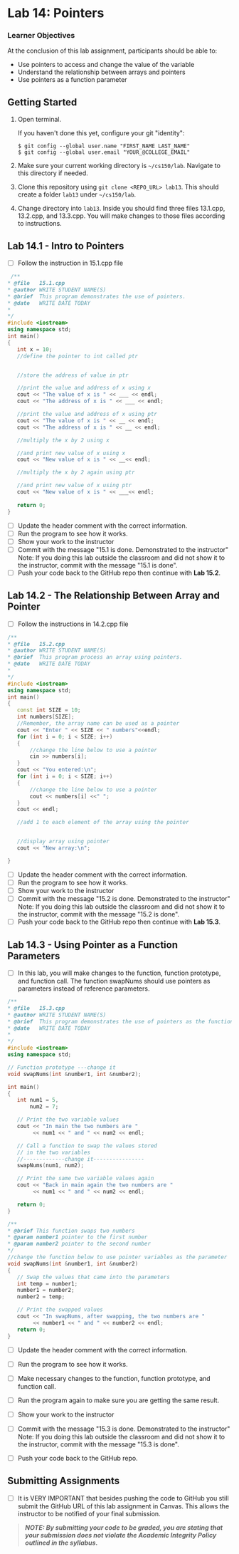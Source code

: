 # Lab 14: Pointers

### Learner Objectives
At the conclusion of this lab assignment, participants should be able to:
* Use pointers to access and change the value of the variable 
* Understand the relationship between arrays and pointers
* Use pointers as a function parameter


## Getting Started
1. Open terminal.

   If you haven't done this yet, configure your git "identity":
   ```
   $ git config --global user.name "FIRST_NAME LAST_NAME"
   $ git config --global user.email "YOUR_@COLLEGE_EMAIL"
   ```
2. Make sure your current working directory is `~/cs150/lab`. Navigate to this directory if needed.
3. Clone this repository using `git clone <REPO_URL> lab13`. This should create a folder `lab13` under `~/cs150/lab`.
4. Change directory into `lab13`. Inside you should find three files 13.1.cpp, 13.2.cpp, and 13.3.cpp. You will make changes to those files according to instructions.

## Lab 14.1 - Intro to Pointers

- [ ] Follow the instruction in 15.1.cpp file
 ```cpp 
  /**
 * @file   15.1.cpp
 * @author WRITE STUDENT NAME(S)
 * @brief  This program demonstrates the use of pointers.
 * @date   WRITE DATE TODAY
 *
 */
#include <iostream>
using namespace std;
int main()
{
    int x = 10;
    //define the pointer to int called ptr


    //store the address of value in ptr

    //print the value and address of x using x
    cout << "The value of x is " << ___ << endl;
    cout << "The address of x is " << ___ << endl;

    //print the value and address of x using ptr
    cout << "The value of x is " << __ << endl;
    cout << "The address of x is " << __ << endl;

    //multiply the x by 2 using x

    //and print new value of x using x
    cout << "New value of x is " << __<< endl;

    //multiply the x by 2 again using ptr

    //and print new value of x using ptr
    cout << "New value of x is " << ___<< endl;
    
    return 0;
}
   ```
- [ ] Update the header comment with the correct information.
- [ ] Run the program to see how it works. 
- [ ] Show your work to the instructor
- [ ] Commit with the message "15.1 is done. Demonstrated to the instructor"
Note: If you doing this lab outside the classroom and did not show it to the instructor, commit with the message "15.1 is done".
- [ ] Push your code back to the GitHub repo then continue with **Lab 15.2**.

## Lab 14.2 - The Relationship Between Array and Pointer
- [ ] Follow the instructions in 14.2.cpp file
 ```cpp 
/**
 * @file   15.2.cpp
 * @author WRITE STUDENT NAME(S)
 * @brief  This program process an array using pointers.
 * @date   WRITE DATE TODAY
 *
 */
#include <iostream>
using namespace std;
int main()
{
    const int SIZE = 10;
    int numbers[SIZE];
    //Remember, the array name can be used as a pointer
    cout << "Enter " << SIZE << " numbers"<<endl;
    for (int i = 0; i < SIZE; i++)
    {
        //change the line below to use a pointer
        cin >> numbers[i];
    }
    cout << "You entered:\n";
    for (int i = 0; i < SIZE; i++)
    {
        //change the line below to use a pointer
        cout << numbers[i] <<" ";
    }
    cout << endl;

    //add 1 to each element of the array using the pointer


    //display array using pointer
    cout << "New array:\n";

}

   ```
- [ ] Update the header comment with the correct information.
- [ ] Run the program to see how it works. 
- [ ] Show your work to the instructor
- [ ] Commit with the message "15.2 is done. Demonstrated to the instructor"
Note: If you doing this lab outside the classroom and did not show it to the instructor, commit with the message "15.2 is done".
- [ ] Push your code back to the GitHub repo then continue with **Lab 15.3**.

## Lab 14.3 - Using Pointer as a Function Parameters
- [ ] In this lab, you will make changes to the function, function prototype, and function call. The function swapNums should use pointers as parameters instead of reference parameters.
 ```cpp 
 /**
 * @file   15.3.cpp
 * @author WRITE STUDENT NAME(S)
 * @brief  This program demonstrates the use of pointers as the function parameters.
 * @date   WRITE DATE TODAY
 *
 */
#include <iostream>
using namespace std;

// Function prototype ---change it
void swapNums(int &number1, int &number2);

int main()
{
    int num1 = 5,
        num2 = 7;

    // Print the two variable values
    cout << "In main the two numbers are "
         << num1 << " and " << num2 << endl;

    // Call a function to swap the values stored
    // in the two variables
    //-------------change it----------------
    swapNums(num1, num2);

    // Print the same two variable values again
    cout << "Back in main again the two numbers are "
         << num1 << " and " << num2 << endl;

    return 0;
}

/**
 * @brief This function swaps two numbers
 * @param number1 pointer to the first number
 * @param number2 pointer to the second number
 */
 //change the function below to use pointer variables as the parameter
void swapNums(int &number1, int &number2)
{
    // Swap the values that came into the parameters 
    int temp = number1;
    number1 = number2;
    number2 = temp;

    // Print the swapped values
    cout << "In swapNums, after swapping, the two numbers are "
         << number1 << " and " << number2 << endl;
    return 0;
}

   ```
- [ ] Update the header comment with the correct information.
- [ ] Run the program to see how it works.
- [ ] Make necessary changes to the function, function prototype, and function call.
- [ ] Run the program again to make sure you are getting the same result. 
- [ ] Show your work to the instructor
- [ ] Commit with the message "15.3 is done. Demonstrated to the instructor"
Note: If you doing this lab outside the classroom and did not show it to the instructor, commit with the message "15.3 is done".
- [ ] Push your code back to the GitHub repo.


## Submitting Assignments
- [ ] It is VERY IMPORTANT that besides pushing the code to GitHub you still submit the GitHub URL of this lab assignment in Canvas. This allows the instructor to be notified of your final submission.

> **_NOTE: By submitting your code to be graded, you are stating that your submission does not violate the Academic Integrity Policy outlined in the syllabus._**
